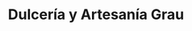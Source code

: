 ---
title: "Dulcería y Artesanía Grau"
url: /trujillo/dulceria-y-artesania-grau/
shop: confitería
---